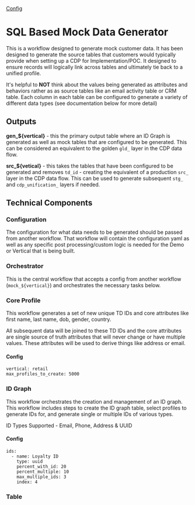 [Config](#core-profile)
# SQL Based Mock Data Generator

This is a workflow designed to generate mock customer data. It has been designed to generate the source tables that customers would typically provide when setting up a CDP for Implementation/POC. It designed to ensure records will logically link across tables and ultimately tie back to a unified profile. 

It's helpful to **NOT** think about the values being generated as attributes and behaviors rather as as source tables like an email activity table or CRM table. Each column in each table can be configured to generate a variety of different data types (see documentation below for more detail)

## Outputs

**gen_${vertical}** - this the primary output table where an ID Graph is generated as well as mock tables that are configured to be generated. This can be considered an equivalent to the golden `gld_` layer in the CDP data flow. 

**src_${vetical}** - this takes the tables that have been configured to be generated and removes `td_id` - creating the equivalent of a production `src_` layer in the CDP data flow. This can be used to generate subsequent `stg_` and `cdp_unification_` layers if needed. 

## Technical Components 

### Configuration 
The configuration for what data needs to be generated should be passed from another workflow. That workflow will contain the configuration yaml as well as any specific post processing/custom logic is needed for the Demo or Vertical that is being built. 

### Orchestrator 
This is the central workflow that accepts a config from another workflow (`mock_${vertical}`) and orchestrates the necessary tasks below. 

### Core Profile 

This workflow generates a set of new unique TD IDs and core attributes like first name, last name, dob, gender, country. 

All subsequent data will be joined to these TD IDs and the core attributes are single source of truth attributes that will never change or have multiple values. These attributes will be used to derive things like address or email. 

#### Config 
```
vertical: retail
max_profiles_to_create: 5000
```
### ID Graph 

This workflow orchestrates the creation and management of an ID graph. This workflow includes steps to create the ID graph table, select profiles to generate IDs for, and generate single or multiple IDs of various types.

ID Types Supported - Email, Phone, Address & UUID 
 
#### Config 
``` 
ids: 
  - name: Loyalty ID
    type: uuid
    percent_with_id: 20
    percent_multiple: 10
    max_multiple_ids: 3
    index: 4
```



### Table

